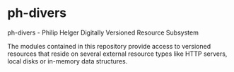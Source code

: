 # ph-divers

ph-divers - Philip Helger Digitally Versioned Resource Subsystem

The modules contained in this repository provide access to versioned resources that reside on several 
  external resource types like HTTP servers, local disks or in-memory data structures.
